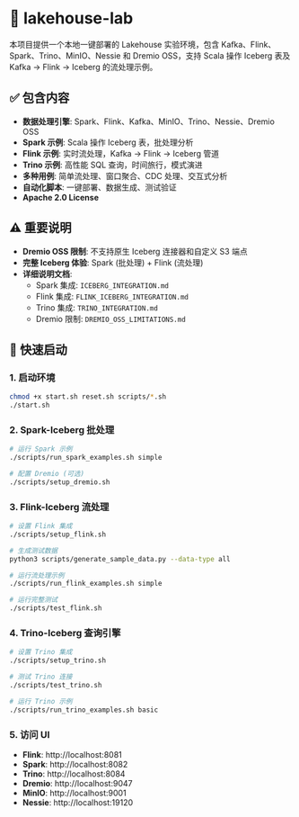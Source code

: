 # 🧪 lakehouse-lab

本项目提供一个本地一键部署的 Lakehouse 实验环境，包含 Kafka、Flink、Spark、Trino、MinIO、Nessie 和 Dremio OSS，支持 Scala 操作 Iceberg 表及 Kafka → Flink → Iceberg 的流处理示例。

## ✅ 包含内容

- **数据处理引擎**: Spark、Flink、Kafka、MinIO、Trino、Nessie、Dremio OSS
- **Spark 示例**: Scala 操作 Iceberg 表，批处理分析
- **Flink 示例**: 实时流处理，Kafka → Flink → Iceberg 管道
- **Trino 示例**: 高性能 SQL 查询，时间旅行，模式演进
- **多种用例**: 简单流处理、窗口聚合、CDC 处理、交互式分析
- **自动化脚本**: 一键部署、数据生成、测试验证
- **Apache 2.0 License**

## ⚠️ 重要说明

- **Dremio OSS 限制**: 不支持原生 Iceberg 连接器和自定义 S3 端点
- **完整 Iceberg 体验**: Spark (批处理) + Flink (流处理)
- **详细说明文档**: 
  - Spark 集成: `ICEBERG_INTEGRATION.md`
  - Flink 集成: `FLINK_ICEBERG_INTEGRATION.md`
  - Trino 集成: `TRINO_INTEGRATION.md`
  - Dremio 限制: `DREMIO_OSS_LIMITATIONS.md`

## 🚀 快速启动

### 1. 启动环境
```bash
chmod +x start.sh reset.sh scripts/*.sh
./start.sh
```

### 2. Spark-Iceberg 批处理
```bash
# 运行 Spark 示例
./scripts/run_spark_examples.sh simple

# 配置 Dremio (可选)
./scripts/setup_dremio.sh
```

### 3. Flink-Iceberg 流处理
```bash
# 设置 Flink 集成
./scripts/setup_flink.sh

# 生成测试数据
python3 scripts/generate_sample_data.py --data-type all

# 运行流处理示例
./scripts/run_flink_examples.sh simple

# 运行完整测试
./scripts/test_flink.sh
```

### 4. Trino-Iceberg 查询引擎
```bash
# 设置 Trino 集成
./scripts/setup_trino.sh

# 测试 Trino 连接
./scripts/test_trino.sh

# 运行 Trino 示例
./scripts/run_trino_examples.sh basic
```

### 5. 访问 UI
- **Flink**: http://localhost:8081
- **Spark**: http://localhost:8082  
- **Trino**: http://localhost:8084
- **Dremio**: http://localhost:9047
- **MinIO**: http://localhost:9001
- **Nessie**: http://localhost:19120
